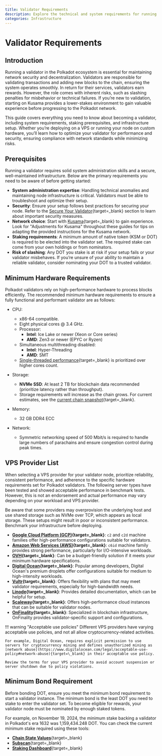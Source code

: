 ```yaml
---
title: Validator Requirements
description: Explore the technical and system requirements for running a Polkadot validator, including setup, hardware, staking prerequisites, and security best practices.
categories: Infrastructure
---
```


# Validator Requirements

## Introduction

Running a validator in the Polkadot ecosystem is essential for maintaining network security and decentralization. Validators are responsible for validating transactions and adding new blocks to the chain, ensuring the system operates smoothly. In return for their services, validators earn rewards. However, the role comes with inherent risks, such as slashing penalties for misbehavior or technical failures. If you’re new to validation, starting on Kusama provides a lower-stakes environment to gain valuable experience before progressing to the Polkadot network.

This guide covers everything you need to know about becoming a validator, including system requirements, staking prerequisites, and infrastructure setup. Whether you’re deploying on a VPS or running your node on custom hardware, you’ll learn how to optimize your validator for performance and security, ensuring compliance with network standards while minimizing risks.

## Prerequisites

Running a validator requires solid system administration skills and a secure, well-maintained infrastructure. Below are the primary requirements you need to be aware of before getting started:

- **System administration expertise**: Handling technical anomalies and maintaining node infrastructure is critical. Validators must be able to troubleshoot and optimize their setup.
- **Security**: Ensure your setup follows best practices for securing your node. Refer to the [Secure Your Validator](/infrastructure/running-a-validator/operational-tasks/general-management/#secure-your-validator){target=\_blank} section to learn about important security measures.
- **Network choice**: Start with [Kusama](/infrastructure/running-a-validator/onboarding-and-offboarding/set-up-validator/#run-a-kusama-validator){target=\_blank} to gain experience. Look for "Adjustments for Kusama" throughout these guides for tips on adapting the provided instructions for the Kusama network.
- **Staking requirements**: A minimum amount of native token (KSM or DOT) is required to be elected into the validator set. The required stake can come from your own holdings or from nominators.
- **Risk of slashing**: Any DOT you stake is at risk if your setup fails or your validator misbehaves. If you’re unsure of your ability to maintain a reliable validator, consider nominating your DOT to a trusted validator.

## Minimum Hardware Requirements

Polkadot validators rely on high-performance hardware to process blocks efficiently. The recommended minimum hardware requirements to ensure a fully functional and performant validator are as follows:

- CPU:

    - x86-64 compatible.
    - Eight physical cores @ 3.4 GHz.
    - Processor:
        - **Intel**: Ice Lake or newer (Xeon or Core series)
        - **AMD**: Zen3 or newer (EPYC or Ryzen)
    - Simultaneous multithreading disabled:
        - **Intel**: Hyper-Threading
        - **AMD**: SMT
    - [Single-threaded performance](https://www.cpubenchmark.net/singleThread.html){target=\_blank} is prioritized over higher cores count.

- Storage:

    - **NVMe SSD**: At least 2 TB for blockchain data recommended (prioritize latency rather than throughput).
    - Storage requirements will increase as the chain grows. For current estimates, see the [current chain snapshot](https://stakeworld.io/docs/dbsize){target=\_blank}.

- Memory:

    - 32 GB DDR4 ECC

- Network:

    - Symmetric networking speed of 500 Mbit/s is required to handle large numbers of parachains and ensure congestion control during peak times.

## VPS Provider List

When selecting a VPS provider for your validator node, prioritize reliability, consistent performance, and adherence to the specific hardware requirements set for Polkadot validators. The following server types have been tested and showed acceptable performance in benchmark tests. However, this is not an endorsement and actual performance may vary depending on your workload and VPS provider.

Be aware that some providers may overprovision the underlying host and use shared storage such as NVMe over TCP, which appears as local storage. These setups might result in poor or inconsistent performance. Benchmark your infrastructure before deploying.

- **[Google Cloud Platform (GCP)](https://cloud.google.com/){target=\_blank}**: `c2` and `c2d` machine families offer high-performance configurations suitable for validators.
- **[Amazon Web Services (AWS)](https://aws.amazon.com/){target=\_blank}**: `c6id` machine family provides strong performance, particularly for I/O-intensive workloads.
- **[OVH](https://www.ovhcloud.com/en-au/){target=\_blank}**: Can be a budget-friendly solution if it meets your minimum hardware specifications.
- **[Digital Ocean](https://www.digitalocean.com/){target=\_blank}**: Popular among developers, Digital Ocean's premium droplets offer configurations suitable for medium to high-intensity workloads.
- **[Vultr](https://www.vultr.com/){target=\_blank}**: Offers flexibility with plans that may meet validator requirements, especially for high-bandwidth needs.
- **[Linode](https://www.linode.com/){target=\_blank}**: Provides detailed documentation, which can be helpful for setup.
- **[Scaleway](https://www.scaleway.com/en/){target=\_blank}**: Offers high-performance cloud instances that can be suitable for validator nodes.
- **[OnFinality](https://onfinality.io/){target=\_blank}**: Specialized in blockchain infrastructure, OnFinality provides validator-specific support and configurations.

!!! warning "Acceptable use policies"
    Different VPS providers have varying acceptable use policies, and not all allow cryptocurrency-related activities. 

    For example, Digital Ocean, requires explicit permission to use servers for cryptocurrency mining and defines unauthorized mining as [network abuse](https://www.digitalocean.com/legal/acceptable-use-policy#network-abuse){target=\_blank} in their acceptable use policy. 
    
    Review the terms for your VPS provider to avoid account suspension or server shutdown due to policy violations.

## Minimum Bond Requirement

Before bonding DOT, ensure you meet the minimum bond requirement to start a validator instance. The minimum bond is the least DOT you need to stake to enter the validator set. To become eligible for rewards, your validator node must be nominated by enough staked tokens.

For example, on November 19, 2024, the minimum stake backing a validator in Polkadot's era 1632 was 1,159,434.248 DOT. You can check the current minimum stake required using these tools:

- [**Chain State Values**](https://wiki.polkadot.com/general/chain-state-values/){target=\_blank}
- [**Subscan**](https://polkadot.subscan.io/validator_list?status=validator){target=\_blank}
- [**Staking Dashboard**](https://staking.polkadot.cloud/#/overview){target=\_blank}
